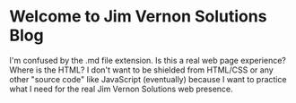 # Welcome to Jim Vernon Solutions Blog
I'm confused by the .md file extension.  Is this a real web page experience?  Where is the HTML?  I don't want to be shielded from HTML/CSS or any other "source code" like JavaScript (eventually) because I want to practice what I need for the real Jim Vernon Solutions web presence.
